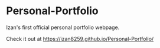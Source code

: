 # Personal-Portfolio
 Izan's first official personal portfolio webpage.

Check it out at https://izan8259.github.io/Personal-Portfolio/
